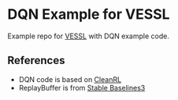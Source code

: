 # DQN Example for VESSL

Example repo for [VESSL](https://vessl.ai/?landing=true) with DQN example code.

## References

- DQN code is based on [CleanRL](https://github.com/vwxyzjn/cleanrl)
- ReplayBuffer is from [Stable Baselines3](https://github.com/DLR-RM/stable-baselines3)
